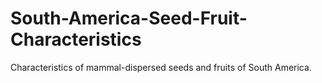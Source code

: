 # South-America-Seed-Fruit-Characteristics
Characteristics of mammal-dispersed seeds and fruits of South America. 
